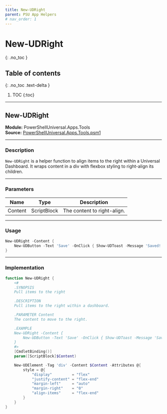 ```yaml
---
title: New-UDRight
parent: PSU App Helpers
# nav_order: 1
---
```


# New-UDRight
{: .no_toc }

## Table of contents
{: .no_toc .text-delta }

1. TOC
{:toc}

---

## New-UDRight

**Module:** PowerShellUniversal.Apps.Tools  
**Source:** [PowerShellUniversal.Apps.Tools.psm1](https://github.com/ironmansoftware/gallery/blob/b7e579ff12793dba880c06cab0df059f5fe6b43b/Apps/PowerShellUniversal.Apps.Tools/PowerShellUniversal.Apps.Tools.psm1#L28)

---

### Description

`New-UDRight` is a helper function to align items to the right within a Universal Dashboard. It wraps content in a div with flexbox styling to right-align its children.

---

### Parameters

| Name    | Type         | Description                 |
|---------|--------------|-----------------------------|
| Content | ScriptBlock  | The content to right-align. |

---

### Usage

```powershell
New-UDRight -Content {
    New-UDButton -Text 'Save' -OnClick { Show-UDToast -Message 'Saved!' }
}
```

---

### Implementation

```powershell
function New-UDRight {
    <#
    .SYNOPSIS
    Pull items to the right

    .DESCRIPTION
    Pull items to the right within a dashboard.

    .PARAMETER Content
    The content to move to the right.

    .EXAMPLE
    New-UDRight -Content {
        New-UDButton -Text 'Save' -OnClick { Show-UDToast -Message 'Saved!' }
    }
    #>
    [CmdletBinding()]
    param([ScriptBlock]$Content)

    New-UDElement -Tag 'div' -Content $Content -Attributes @{
        style = @{
            "display"         = "flex"
            "justify-content" = "flex-end"
            "margin-left"     = "auto"
            "margin-right"    = "0"
            "align-items"     = "flex-end"
        }
    }
}
```